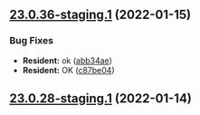 ## [23.0.36-staging.1](https://github.com/vijay-bhatt-vts/version-poc/compare/v23.0.35...v23.0.36-staging.1) (2022-01-15)


### Bug Fixes

* **Resident:** ok ([abb34ae](https://github.com/vijay-bhatt-vts/version-poc/commit/abb34aec6e41e1005bb69acd982446c605ddcf0e))
* **Resident:** OK ([c87be04](https://github.com/vijay-bhatt-vts/version-poc/commit/c87be048621f18b5c7af4c5d31ed669661bfa89c))

## [23.0.28-staging.1](https://github.com/vijay-bhatt-vts/version-poc/compare/v23.0.27...v23.0.28-staging.1) (2022-01-14)
